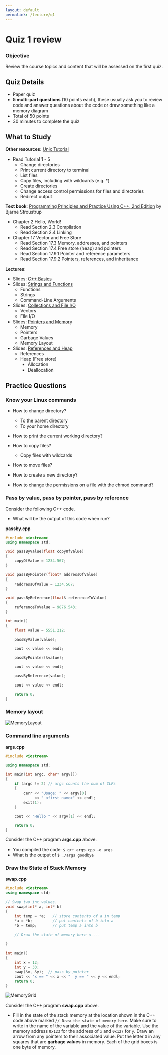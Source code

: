 ```yaml
---
layout: default
permalink: /lecture/q1
---
```


# Quiz 1 review 

### Objective

Review the course topics and content that will be assessed on the first quiz.

## Quiz Details
* Paper quiz
* __5 multi-part questions__ (10 points each), these usually ask you to review code and answer questions about the code or draw something like a memory diagram
* Total of 50 points
* 30 minutes to complete the quiz


## What to Study

__Other resources:__
[Unix Tutorial](https://users.cs.duke.edu/~alvy/courses/unixtut/)
* Read Tutorial 1 - 5
    - Change directories
    - Print current directory to terminal
    - List files
    - Copy files, including with wildcards (e.g. *)
    - Create directories
    - Change access control permissions for files and directories
    - Redirect output
    

__Text book__: [Programming Principles and Practice Using C++, 2nd Edition](https://richmond.primo.exlibrisgroup.com/permalink/01URICH_INST/191gg5k/alma9928032248406241) by Bjarne Stroustrup 

* Chapter 2 Hello, World!
    - Read Section 2.3 Compilation
    - Read Section 2.4 Linking
* Chapter 17 Vector and Free Store
    - Read Section 17.3 Memory, addresses, and pointers
    - Read Section 17.4 Free store (heap) and pointers
    - Read Section 17.9.1 Pointer and reference parameters
    - Read Section 17.9.2 Pointers, references, and inheritance

__Lectures__:
* Slides: [C++ Basics](02-Language-Basics.pdf)
* Slides: [Strings and Functions](03-Strings-Functions.pdf) 
    - Functions 
    - Strings
    - Command-Line Arguments 
* Slides: [Collections and File I/O](04-Collections-FileIO.pdf)
    - Vectors
    - File I/O 
* Slides: [Pointers and Memory](05-Memory-Pointers.pdf)
    - Memory
    - Pointers
    - Garbage Values
    - Memory Layout
* Slides: [References and Heap](06-References-Heap.pdf) 
    - References
    - Heap (Free store)
        * Allocation
        * Deallocation

    
## Practice Questions <a class="anchor" id="practice"></a>

### Know your Linux commands

* How to change directory?
    * To the parent directory
    * To your home directory

* How to print the current working directory?

* How to copy files?
    * Copy files with wildcards

* How to move files?

* How to create a new directory?

* How to change the permissions on a file with the chmod command?


### Pass by value, pass by pointer, pass by reference

Consider the following C++ code. 
* What will be the output of this code when run? 

__passby.cpp__
```c++
#include <iostream>
using namespace std;

void passByValue(float copyOfValue) 
{
    copyOfValue = 1234.567;
}

void passByPointer(float* addressOfValue) 
{
    *addressOfValue = 1234.567;
}

void passByReference(float& referenceToValue) 
{
    referenceToValue = 9876.543;
}

int main() 
{
    float value = 5551.212;

    passByValue(value);

    cout << value << endl;

    passByPointer(&value);

    cout << value << endl;

    passByReference(value);

    cout << value << endl;

    return 0;
}
```

### Memory layout

![MemoryLayout](../images/MemoryLayout.png "MemoryLayout")

### Command line arguments

__args.cpp__
```c++
#include <iostream>

using namespace std;

int main(int argc, char* argv[])
{
    if (argc != 2) // argc counts the num of CLPs
    {
        cerr << "Usage: " << argv[0]
             << " <first name>" << endl;
        exit(1);
    }

    cout << "Hello " << argv[1] << endl;

    return 0;
}
```
Consider the C++ program __args.cpp__ above.
* You compiled the code: `$ g++ args.cpp -o args`
* What is the output of `$ ./args goodbye`


### Draw the State of Stack Memory

__swap.cpp__
```c++
#include <iostream>
using namespace std;

// Swap two int values.
void swap(int* a, int* b)
{
    int temp = *a;   // store contents of a in temp
    *a = *b;         // put contents of b into a
    *b = temp;       // put temp a into b
    
    // Draw the state of memory here <----

}

int main()
{
    int x = 12;
    int y = 33;
    swap(&x, &y);  // pass by pointer
    cout << "x == " << x << "  y == " << y << endl;
    return 0;
}
```

![MemoryGrid](../images/MemoryGrid.png "MemoryGrid")

Consider the C++ program __swap.cpp__ above.
* Fill in the state of the stack memory at the location shown in the C++ code above marked `// Draw the state of memory here`.  Make sure to write in the name of the variable and the value of the variable. Use the memory address `0x123` for the address of `x` and `0x127` for `y`. Draw an arrow from any pointers to their associated value. Put the letter `G` in any squares that are __garbage values__ in memory. Each of the grid boxes is one byte of memory.  
